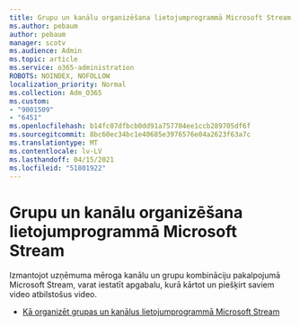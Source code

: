 ```yaml
---
title: Grupu un kanālu organizēšana lietojumprogrammā Microsoft Stream
ms.author: pebaum
author: pebaum
manager: scotv
ms.audience: Admin
ms.topic: article
ms.service: o365-administration
ROBOTS: NOINDEX, NOFOLLOW
localization_priority: Normal
ms.collection: Adm_O365
ms.custom:
- "9001509"
- "6451"
ms.openlocfilehash: b14fc07dfbcb0dd91a757704ee1ccb289705df6f
ms.sourcegitcommit: 8bc60ec34bc1e40685e3976576e04a2623f63a7c
ms.translationtype: MT
ms.contentlocale: lv-LV
ms.lasthandoff: 04/15/2021
ms.locfileid: "51801922"
---
```

# <a name="organize-groups-and-channels-in-microsoft-stream"></a>Grupu un kanālu organizēšana lietojumprogrammā Microsoft Stream

Izmantojot uzņēmuma mēroga kanālu un grupu kombināciju pakalpojumā Microsoft Stream, varat iestatīt apgabalu, kurā kārtot un piešķirt saviem video atbilstošus video.  

- [Kā organizēt grupas un kanālus lietojumprogrammā Microsoft Stream](https://docs.microsoft.com/stream/groups-channels-organization)
